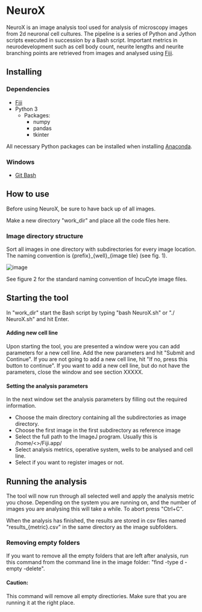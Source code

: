 # NeuroX

NeuroX is an image analysis tool used for analysis of microscopy images from 2d neuronal cell cultures. The pipeline is a series of Python and Jython scripts executed in succession by a Bash script. Important metrics in neurodevelopment such as cell body count, neurite lengths and neurite branching points are retrieved from images and analysed using [Fiji](https://imagej.net/Fiji/Downloads).

## Installing

### Dependencies
* [Fiji](https://imagej.net/Fiji/Downloads)
* Python 3
  - Packages:
    - numpy
    - pandas
    - tkinter

All necessary Python packages can be installed when installing [Anaconda](https://www.anaconda.com/products/individual).

### Windows
* [Git Bash](https://gitforwindows.org)



## How to use

Before using NeuroX, be sure to have back up of all images.

Make a new directory "work_dir" and place all the code files here.


### Image directory structure

Sort all images in one directory with subdirectories for every image location. The naming convention is {prefix}\_{well}_\{image tile} (see fig. 1).

![image](https://github.com/hallvaaw/NeuroX/blob/master/dir_structure.jpeg)

See figure 2 for the standard naming convention of IncuCyte image files.

## Starting the tool

In "work_dir" start the Bash script by typing "bash NeuroX.sh" or "./ NeuroX.sh" and hit Enter.

#### Adding new cell line

Upon starting the tool, you are presented a window were you can add parameters for a new cell line. Add the new parameters and hit "Submit and Continue".
If you are not going to add a new cell line, hit "If no, press this button to continue".
If you want to add a new cell line, but do not have the parameters, close the window and see section XXXXX.

#### Setting the analysis parameters

In the next window set the analysis parameters by filling out the required information.
* Choose the main directory containing all the subdirectories as image directory.
* Choose the first image in the first subdirectory as reference image
* Select the full path to the ImageJ program. Usually this is /home/<>/Fiji.app/
* Select analysis metrics, operative system, wells to be analysed and cell line.
* Select if you want to register images or not.

## Running the analysis

The tool will now run through all selected well and apply the analysis metric you chose. Depending on the system you are running on, and the number of images you are analysing this will take a while. To abort press "Ctrl+C".

When the analysis has finished, the results are stored in csv files named "results_{metric}.csv" in the same directory as the image subfolders.

### Removing empty folders

If you want to remove all the empty folders that are left after analysis, run this command from the command line in the image folder:  "find -type d -empty -delete".
#### Caution:
This command will remove all empty directiories. Make sure that you are running it at the right place.
